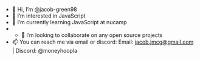 - 👋 Hi, I’m @jacob-green98
- 👀 I’m interested in JavaScript
- 🌱 I’m currently learning JavaScript at nucamp
- - 💞️ I’m looking to collaborate on any open source projects
- 📫 You can reach me via email or discord:
  Email: jacob.jmcg@gmail.com | Discord: @moneyhoopla

<!---
jacob-green98/jacob-green98 is a ✨ special ✨ repository because its `README.md` (this file) appears on your GitHub profile.
You can click the Preview link to take a look at your changes.
--->
